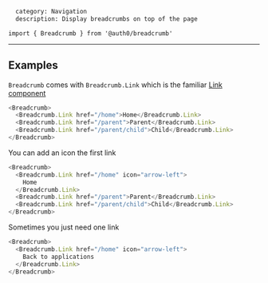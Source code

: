 ```meta
  category: Navigation
  description: Display breadcrumbs on top of the page
```

`import { Breadcrumb } from '@auth0/breadcrumb'`

---

## Examples

`Breadcrumb` comes with `Breadcrumb.Link` which is the familiar [Link component](#/component/link)

```js
<Breadcrumb>
  <Breadcrumb.Link href="/home">Home</Breadcrumb.Link>
  <Breadcrumb.Link href="/parent">Parent</Breadcrumb.Link>
  <Breadcrumb.Link href="/parent/child">Child</Breadcrumb.Link>
</Breadcrumb>
```

You can add an icon the first link

```js
<Breadcrumb>
  <Breadcrumb.Link href="/home" icon="arrow-left">
    Home
  </Breadcrumb.Link>
  <Breadcrumb.Link href="/parent">Parent</Breadcrumb.Link>
  <Breadcrumb.Link href="/parent/child">Child</Breadcrumb.Link>
</Breadcrumb>
```

Sometimes you just need one link

```js
<Breadcrumb>
  <Breadcrumb.Link href="/home" icon="arrow-left">
    Back to applications
  </Breadcrumb.Link>
</Breadcrumb>
```
